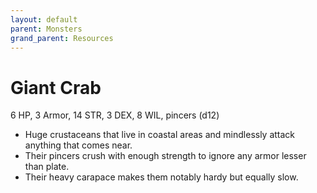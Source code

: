```yaml
---
layout: default
parent: Monsters
grand_parent: Resources
---
```


# Giant Crab

6 HP, 3 Armor, 14 STR, 3 DEX, 8 WIL, pincers (d12)

- Huge crustaceans that live in coastal areas and mindlessly attack anything that comes near.
- Their pincers crush with enough strength to ignore any armor lesser than plate. 
- Their heavy carapace makes them notably hardy but equally slow.
